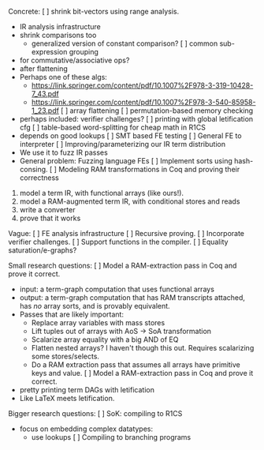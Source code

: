 Concrete:
[ ] shrink bit-vectors using range analysis.
  * IR analysis infrastructure
  * shrink comparisons too
    * generalized version of constant comparison?
[ ] common sub-expression grouping
  * for commutative/associative ops?
  * after flattening
  * Perhaps one of these algs:
    * https://link.springer.com/content/pdf/10.1007%2F978-3-319-10428-7_43.pdf
    * https://link.springer.com/content/pdf/10.1007%2F978-3-540-85958-1_23.pdf
[ ] array flattening
[ ] permutation-based memory checking
  * perhaps included: verifier challenges?
[ ] printing with global letification cfg
[ ] table-based word-splitting for cheap math in R1CS
  * depends on good lookups
[ ] SMT based FE testing
[ ] General FE to interpreter
[ ] Improving/parameterizing our IR term distribution
  * We use it to fuzz IR passes
  * General problem: Fuzzing language FEs
[ ] Implement sorts using hash-consing.
[ ] Modeling RAM transformations in Coq and proving their correctness
  1. model a term IR, with functional arrays (like ours!).
  2. model a RAM-augmented term IR, with conditional stores and reads
  3. write a converter
  4. prove that it works 

Vague:
[ ] FE analysis infrastructure
[ ] Recursive proving.
[ ] Incorporate verifier challenges.
[ ] Support functions in the compiler.
[ ] Equality saturation/e-graphs?


Small research questions:
[ ] Model a RAM-extraction pass in Coq and prove it correct.
  * input: a term-graph computation that uses functional arrays
  * output: a term-graph computation that has RAM transcripts attached, has
    *no* array sorts, and is provably equivalent.
  * Passes that are likely important:
    * Replace array variables with mass stores
    * Lift tuples out of arrays with AoS -> SoA transformation
    * Scalarize array equality with a big AND of EQ
    * Flatten nested arrays? I haven't though this out. Requires scalarizing some stores/selects.
    * Do a RAM extraction pass that assumes all arrays have primitive keys and value.
[ ] Model a RAM-extraction pass in Coq and prove it correct.
  * pretty printing term DAGs with letification
  * Like LaTeX meets letification.

Bigger research questions:
[ ] SoK: compiling to R1CS
  * focus on embedding complex datatypes:
    * use lookups
[ ] Compiling to branching programs
